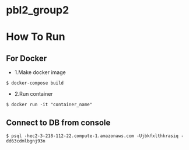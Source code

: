 # pbl2_group2

# How To Run
## For Docker
- 1.Make docker image
```
$ docker-compose build
```
- 2.Run container
```
$ docker run -it "container_name"
```
## Connect to DB from console
```
$ psql -hec2-3-218-112-22.compute-1.amazonaws.com -Ujbkfxlthkrasiq -dd63cdmlbgnj93n
```
